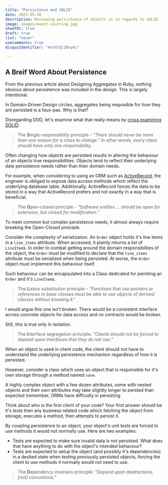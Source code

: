 ```yaml
---
title: "Persistence and SOLID"
date: 2023-05-28
description: Reviewing persistence of objects in in regards to SOLID.
image: images/event-sourcing.jpg
showTOC: true
draft: true
list: "never"
useComments: true
disqusIdentifier: "mnt47ql28ny4c"

---
```


## A Breif Word About Persistence

From the previous article about Designing Aggregates in Ruby, nothing obvious about persistence was included in the design. This is largely intentional.

In Domain-Driven Design circles, aggregates being resposible for _how_ they are persisted is a faux-pas. Why is that?

Disregarding DDD, let's examine what that really means by [cross examining SOLID](https://en.wikipedia.org/wiki/SOLID):

> The **S**ingle-responsibility principle - _"There should never be more than one reason for a class to change." In other words, every class should have only one responsibility._

Often changing how objects are persisted results in altering the behaviour of an objects true responsibilities. Objects tend to reflect their underlying data persistence needs rather than their domain needs.

For example, when considering to using an ORM such as [ActiveRecord](https://guides.rubyonrails.org/active_record_basics.html), the engineer is obliged to expose data access methods which reflect the underlying database table. Additionally, ActiveRecord forces the data to be stored in a way that ActiveRecord prefers and not exactly in a way that is beneficial.

> The **O**pen–closed principle - _"Software entities ... should be open for extension, but closed for modification."_

To meet common but complex persistence needs, it almsot always require breaking the Open-Closed principle. 

Consider the complexity of serialization. An `Order` object holds it's line items in a `line_items` attribute. When accessed, it plainly returns a list of `LineItem`s. In order to combat getting around the domain responsibilties of the object, the `Order` must be modified to declare that the `line_items` attribute must be serialized when being persisted. At worse, the `Order` object must implement this behaviour itself.

Such behaviour can be encapsulated into a Class dedicated for peristing an `Order` and it's `LineItem`s.

> The **L**iskov substitution principle - _"Functions that use pointers or references to base classes must be able to use objects of derived classes without knowing it."_

I would argue this one isn't broken. There would be a consistent interface across concrete objects for data access and no contracts would be broken.

Still, this is true only in isolation.

> The **I**nterface segregation principle: _"Clients should not be forced to depend upon interfaces that they do not use."_


When an object is used in client code, the client should not have to understand the underlying persistence mechanism regardless of how it is persisted.

However, consider a class which uses an object that is responsible for it's own storage through a method named `save`.

A highly complex object with a few dozen attributes, some with nested objects and their own attributes may take slightly longer to persted than expected (remember, ORMs have difficulty in persisting 

Think about who is the first _client_ of your code? Your first answer should be it's _tests_ then any business related code which fetching the object from storage, executes a method, then attempts to persist it.

By coupling persistence to an object, your object's unit tests are forced to use methods it would not normally use. Here are two examples:
- Tests are expected to make sure invalid data is not persisted. What does that have anything to do with the object's intended behaviour?
- Tests are expected to setup the object (and possibly it's dependencies) in a desited state when testing previously persisted objects, forcing the client to use methods it normally would not need to use.

> The **D**ependency inversion principle: _"Depend upon abstractions, [not] concretions."_



